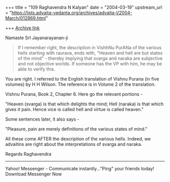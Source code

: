+++
title = "109 Raghavendra N Kalyan"
date = "2004-03-19"
upstream_url = "https://lists.advaita-vedanta.org/archives/advaita-l/2004-March/012869.html"

+++
[Archive link](https://lists.advaita-vedanta.org/archives/advaita-l/2004-March/012869.html)

Namaste SrI Jayanarayanan-ji

>If I remember right, the description in VishhNu PurANa of the various
>hells starting with raurava, ends with, "Heaven and hell are but states
>of the mind" - thereby implying that svarga and naraka are subjective
>and not objective worlds. If someone has the VP with him, he may be
>able to verify this. 

You are right. I referred to the English translation of Vishnu Purana (in five volumes) by H H Wilson. The reference is in Volume 2 of the translation.

Vishnu Purana, Book 2, Chapter 6.  Here go the relevant portions -

"Heaven (svarga) is that which delights the mind; Hell (naraka) is that which gives it pain. Hence vice is called hell and virtue is called heaven."

Some sentences later, it also says -

"Pleasure, pain are merely definitions of the various states of mind."

All these come AFTER the description of the various hells. Indeed, we advaitins are right about the interpretations of svarga and naraka.


Regards
Raghavendra



---------------------------------
  Yahoo! Messenger - Communicate instantly..."Ping" your friends today! Download Messenger Now

